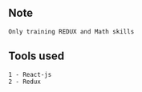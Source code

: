 ## Note

``` Only training REDUX and Math skills ```

## Tools used 
```
1 - React-js
2 - Redux
```
